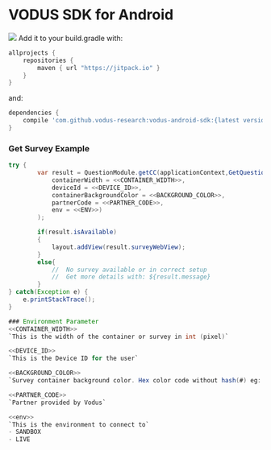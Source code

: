 # VODUS SDK for Android

[![](https://jitpack.io/v/vodus-research/vodus-android-sdk.svg)](https://jitpack.io/#vodus-research/vodus-android-sdk)
Add it to your build.gradle with:
```gradle
allprojects {
    repositories {
        maven { url "https://jitpack.io" }
    }
}
```
and:

```gradle
dependencies {
    compile 'com.github.vodus-research:vodus-android-sdk:{latest version}'
}
```


### Get Survey Example
```java
try {
	    var result = QuestionModule.getCC(applicationContext,GetQuestionRequest(
            containerWidth = <<CONTAINER_WIDTH>>,
            deviceId = <<DEVICE_ID>>,
            containerBackgroundColor = <<BACKGROUND_COLOR>>,
            partnerCode = <<PARTNER_CODE>>,
            env = <<ENV>>)
        );

        if(result.isAvailable)
        {
            layout.addView(result.surveyWebView);
        }
        else{
            //  No survey available or in correct setup
            //  Get more details with: ${result.message}
        }
} catch(Exception e) {
	e.printStackTrace();
}

### Environment Parameter
<<CONTAINER_WIDTH>>
`This is the width of the container or survey in int (pixel)`

<<DEVICE_ID>>
`This is the Device ID for the user`

<<BACKGROUND_COLOR>>
`Survey container background color. Hex color code without hash(#) eg: 000000`

<<PARTNER_CODE>>
`Partner provided by Vodus`

<<env>>
`This is the environment to connect to`
- SANDBOX
- LIVE